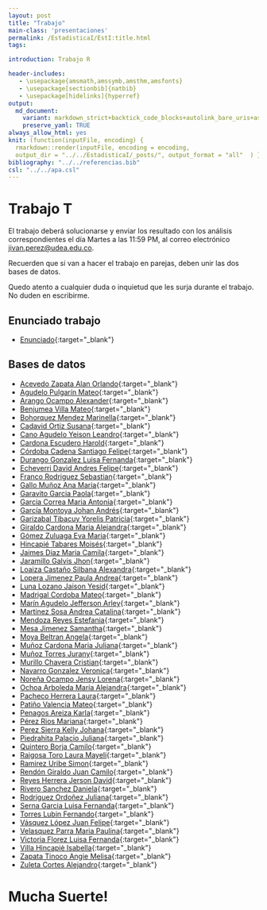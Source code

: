 ```yaml
---
layout: post
title: "Trabajo"
main-class: 'presentaciones'
permalink: /EstadisticaI/EstI:title.html
tags:

introduction: Trabajo R

header-includes:
   - \usepackage{amsmath,amssymb,amsthm,amsfonts}
   - \usepackage[sectionbib]{natbib}
   - \usepackage[hidelinks]{hyperref}
output:
  md_document:
    variant: markdown_strict+backtick_code_blocks+autolink_bare_uris+ascii_identifiers+tex_math_single_backslash
    preserve_yaml: TRUE
always_allow_html: yes   
knit: (function(inputFile, encoding) {
  rmarkdown::render(inputFile, encoding = encoding,
  output_dir = "../../EstadisticaI/_posts/", output_format = "all"  ) })
bibliography: "../../referencias.bib"
csl: "../../apa.csl"
---
```








# Trabajo T

El trabajo deberá solucionarse y enviar los resultado con los análisis
correspondientes el día Martes a las 11:59 PM, al correo electrónico
<a target="_blank" href="mailto:jivan.perez@udea.edu.co">
jivan.perez@udea.edu.co</a>.

Recuerden que si van a hacer el trabajo en parejas, deben unir las dos
bases de datos.

Quedo atento a cualquier duda o inquietud que les surja durante el
trabajo. No duden en escribirme.

## Enunciado trabajo

-   [Enunciado](https://github.com/jiperezga/jiperezga.github.io/raw/master/Dataset/Trabajo/TrabajoR.docx){:target="\_blank"}

## Bases de datos

-   [Acevedo Zapata Alan
    Orlando](https://github.com/jiperezga/jiperezga.github.io/raw/master/Dataset/Trabajo/T1152220366.xlsx){:target="\_blank"}
-   [Agudelo Pulgarín
    Mateo](https://github.com/jiperezga/jiperezga.github.io/raw/master/Dataset/Trabajo/T1020471882.xlsx){:target="\_blank"}
-   [Arango Ocampo
    Alexander](https://github.com/jiperezga/jiperezga.github.io/raw/master/Dataset/Trabajo/T1021803535.xlsx){:target="\_blank"}
-   [Benjumea Villa
    Mateo](https://github.com/jiperezga/jiperezga.github.io/raw/master/Dataset/Trabajo/T1193526570.xlsx){:target="\_blank"}
-   [Bohorquez Mendez
    Marinella](https://github.com/jiperezga/jiperezga.github.io/raw/master/Dataset/Trabajo/T1007528579.xlsx){:target="\_blank"}
-   [Cadavid Ortiz
    Susana](https://github.com/jiperezga/jiperezga.github.io/raw/master/Dataset/Trabajo/T1000885105.xlsx){:target="\_blank"}
-   [Cano Agudelo Yeison
    Leandro](https://github.com/jiperezga/jiperezga.github.io/raw/master/Dataset/Trabajo/T1035869894.xlsx){:target="\_blank"}
-   [Cardona Escudero
    Harold](https://github.com/jiperezga/jiperezga.github.io/raw/master/Dataset/Trabajo/T1036681549.xlsx){:target="\_blank"}
-   [Córdoba Cadena Santiago
    Felipe](https://github.com/jiperezga/jiperezga.github.io/raw/master/Dataset/Trabajo/T1004236627.xlsx){:target="\_blank"}
-   [Durango Gonzalez Luisa
    Fernanda](https://github.com/jiperezga/jiperezga.github.io/raw/master/Dataset/Trabajo/T1020495523.xlsx){:target="\_blank"}
-   [Echeverri David Andres
    Felipe](https://github.com/jiperezga/jiperezga.github.io/raw/master/Dataset/Trabajo/T1000296059.xlsx){:target="\_blank"}
-   [Franco Rodriguez
    Sebastian](https://github.com/jiperezga/jiperezga.github.io/raw/master/Dataset/Trabajo/T1037237922.xlsx){:target="\_blank"}
-   [Gallo Muñoz Ana
    Maria](https://github.com/jiperezga/jiperezga.github.io/raw/master/Dataset/Trabajo/T1036782913.xlsx){:target="\_blank"}
-   [Garavito Garcia
    Paola](https://github.com/jiperezga/jiperezga.github.io/raw/master/Dataset/Trabajo/T1152468344.xlsx){:target="\_blank"}
-   [Garcia Correa Maria
    Antonia](https://github.com/jiperezga/jiperezga.github.io/raw/master/Dataset/Trabajo/T1000417107.xlsx){:target="\_blank"}
-   [García Montoya Johan
    Andrés](https://github.com/jiperezga/jiperezga.github.io/raw/master/Dataset/Trabajo/T1017248422.xlsx){:target="\_blank"}
-   [Garizabal Tibacuy Yorelis
    Patricia](https://github.com/jiperezga/jiperezga.github.io/raw/master/Dataset/Trabajo/T1035435796.xlsx){:target="\_blank"}
-   [Giraldo Cardona Maria
    Alejandra](https://github.com/jiperezga/jiperezga.github.io/raw/master/Dataset/Trabajo/T1007374227.xlsx){:target="\_blank"}
-   [Gómez Zuluaga Eva
    Maria](https://github.com/jiperezga/jiperezga.github.io/raw/master/Dataset/Trabajo/T1234989002.xlsx){:target="\_blank"}
-   [Hincapié Tabares
    Moisés](https://github.com/jiperezga/jiperezga.github.io/raw/master/Dataset/Trabajo/T1017242109.xlsx){:target="\_blank"}
-   [Jaimes Diaz Maria
    Camila](https://github.com/jiperezga/jiperezga.github.io/raw/master/Dataset/Trabajo/T1000533983.xlsx){:target="\_blank"}
-   [Jaramillo Galvis
    Jhon](https://github.com/jiperezga/jiperezga.github.io/raw/master/Dataset/Trabajo/T1004347892.xlsx){:target="\_blank"}
-   [Loaiza Castaño Silbana
    Alexandra](https://github.com/jiperezga/jiperezga.github.io/raw/master/Dataset/Trabajo/T43876694.xlsx){:target="\_blank"}
-   [Lopera Jimenez Paula
    Andrea](https://github.com/jiperezga/jiperezga.github.io/raw/master/Dataset/Trabajo/T1001368406.xlsx){:target="\_blank"}
-   [Luna Lozano Jaison
    Yesid](https://github.com/jiperezga/jiperezga.github.io/raw/master/Dataset/Trabajo/T1010134743.xlsx){:target="\_blank"}
-   [Madrigal Cordoba
    Mateo](https://github.com/jiperezga/jiperezga.github.io/raw/master/Dataset/Trabajo/T1000189381.xlsx){:target="\_blank"}
-   [Marín Agudelo Jefferson
    Arley](https://github.com/jiperezga/jiperezga.github.io/raw/master/Dataset/Trabajo/T1017227638.xlsx){:target="\_blank"}
-   [Martinez Sosa Andrea
    Catalina](https://github.com/jiperezga/jiperezga.github.io/raw/master/Dataset/Trabajo/T1017159829.xlsx){:target="\_blank"}
-   [Mendoza Reyes
    Estefania](https://github.com/jiperezga/jiperezga.github.io/raw/master/Dataset/Trabajo/T1000393614.xlsx){:target="\_blank"}
-   [Mesa Jimenez
    Samantha](https://github.com/jiperezga/jiperezga.github.io/raw/master/Dataset/Trabajo/T1037669405.xlsx){:target="\_blank"}
-   [Moya Beltran
    Angela](https://github.com/jiperezga/jiperezga.github.io/raw/master/Dataset/Trabajo/T1006827132.xlsx){:target="\_blank"}
-   [Muñoz Cardona Maria
    Juliana](https://github.com/jiperezga/jiperezga.github.io/raw/master/Dataset/Trabajo/T1000444797.xlsx){:target="\_blank"}
-   [Muñoz Torres
    Jurany](https://github.com/jiperezga/jiperezga.github.io/raw/master/Dataset/Trabajo/T1017260249.xlsx){:target="\_blank"}
-   [Murillo Chavera
    Cristian](https://github.com/jiperezga/jiperezga.github.io/raw/master/Dataset/Trabajo/T1214713668.xlsx){:target="\_blank"}
-   [Navarro Gonzalez
    Veronica](https://github.com/jiperezga/jiperezga.github.io/raw/master/Dataset/Trabajo/T1003290622.xlsx){:target="\_blank"}
-   [Noreña Ocampo Jensy
    Lorena](https://github.com/jiperezga/jiperezga.github.io/raw/master/Dataset/Trabajo/T1037666245.xlsx){:target="\_blank"}
-   [Ochoa Arboleda María
    Alejandra](https://github.com/jiperezga/jiperezga.github.io/raw/master/Dataset/Trabajo/T1000291035.xlsx){:target="\_blank"}
-   [Pacheco Herrera
    Laura](https://github.com/jiperezga/jiperezga.github.io/raw/master/Dataset/Trabajo/T1036678548.xlsx){:target="\_blank"}
-   [Patiño Valencia
    Mateo](https://github.com/jiperezga/jiperezga.github.io/raw/master/Dataset/Trabajo/T1037649063.xlsx){:target="\_blank"}
-   [Penagos Areiza
    Karla](https://github.com/jiperezga/jiperezga.github.io/raw/master/Dataset/Trabajo/T1001028460.xlsx){:target="\_blank"}
-   [Pérez Rios
    Mariana](https://github.com/jiperezga/jiperezga.github.io/raw/master/Dataset/Trabajo/T1036686814.xlsx){:target="\_blank"}
-   [Perez Sierra Kelly
    Johana](https://github.com/jiperezga/jiperezga.github.io/raw/master/Dataset/Trabajo/T1035880049.xlsx){:target="\_blank"}
-   [Piedrahita Palacio
    Juliana](https://github.com/jiperezga/jiperezga.github.io/raw/master/Dataset/Trabajo/T1001456425.xlsx){:target="\_blank"}
-   [Quintero Borja
    Camilo](https://github.com/jiperezga/jiperezga.github.io/raw/master/Dataset/Trabajo/T1214741162.xlsx){:target="\_blank"}
-   [Raigosa Toro Laura
    Mayeli](https://github.com/jiperezga/jiperezga.github.io/raw/master/Dataset/Trabajo/T1152463340.xlsx){:target="\_blank"}
-   [Ramirez Uribe
    Simon](https://github.com/jiperezga/jiperezga.github.io/raw/master/Dataset/Trabajo/T1037667721.xlsx){:target="\_blank"}
-   [Rendón Giraldo Juan
    Camilo](https://github.com/jiperezga/jiperezga.github.io/raw/master/Dataset/Trabajo/T1001525914.xlsx){:target="\_blank"}
-   [Reyes Herrera Jerson
    David](https://github.com/jiperezga/jiperezga.github.io/raw/master/Dataset/Trabajo/T1030653675.xlsx){:target="\_blank"}
-   [Rivero Sanchez
    Daniela](https://github.com/jiperezga/jiperezga.github.io/raw/master/Dataset/Trabajo/T1003077941.xlsx){:target="\_blank"}
-   [Rodriguez Ordoñez
    Juliana](https://github.com/jiperezga/jiperezga.github.io/raw/master/Dataset/Trabajo/T1002961486.xlsx){:target="\_blank"}
-   [Serna Garcia Luisa
    Fernanda](https://github.com/jiperezga/jiperezga.github.io/raw/master/Dataset/Trabajo/T1001755948.xlsx){:target="\_blank"}
-   [Torres Lubin
    Fernando](https://github.com/jiperezga/jiperezga.github.io/raw/master/Dataset/Trabajo/T71388332.xlsx){:target="\_blank"}
-   [Vásquez López Juan
    Felipe](https://github.com/jiperezga/jiperezga.github.io/raw/master/Dataset/Trabajo/T1128444892.xlsx){:target="\_blank"}
-   [Velasquez Parra Maria
    Paulina](https://github.com/jiperezga/jiperezga.github.io/raw/master/Dataset/Trabajo/T1000295879.xlsx){:target="\_blank"}
-   [Victoria Florez Luisa
    Fernanda](https://github.com/jiperezga/jiperezga.github.io/raw/master/Dataset/Trabajo/T1192779829.xlsx){:target="\_blank"}
-   [Villa Hincapiè
    Isabella](https://github.com/jiperezga/jiperezga.github.io/raw/master/Dataset/Trabajo/T1000410842.xlsx){:target="\_blank"}
-   [Zapata Tinoco Angie
    Melisa](https://github.com/jiperezga/jiperezga.github.io/raw/master/Dataset/Trabajo/T1152457136.xlsx){:target="\_blank"}
-   [Zuleta Cortes
    Alejandro](https://github.com/jiperezga/jiperezga.github.io/raw/master/Dataset/Trabajo/T1001481021.xlsx){:target="\_blank"}

<h1>
Mucha Suerte!
</h1>
